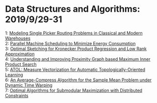 # Data Structures and Algorithms: 2019/9/29-31  
1: [Modeling Single Picker Routing Problems in Classical and Modern  Warehouses](https://doi.org/10.48550/arXiv.1909.13344)  
2: [Parallel Machine Scheduling to Minimize Energy Consumption](https://doi.org/10.48550/arXiv.1909.13345)  
3: [Optimal Sketching for Kronecker Product Regression and Low Rank  Approximation](https://doi.org/10.48550/arXiv.1909.13384)  
4: [Understanding and Improving Proximity Graph based Maximum Inner Product  Search](https://doi.org/10.48550/arXiv.1909.13459)  
5: [ATOL: Measure Vectorization for Automatic Topologically-Oriented  Learning](https://doi.org/10.48550/arXiv.1909.13472)  
6: [An Average-Compress Algorithm for the Sample Mean Problem under Dynamic  Time Warping](https://doi.org/10.48550/arXiv.1909.13541)  
7: [Optimal Algorithms for Submodular Maximization with Distributed  Constraints](https://doi.org/10.48550/arXiv.1909.13676)  